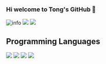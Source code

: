 ### Hi welcome to Tong's GitHub 👋


<!--
**tongzhao96/tongzhao96** is a ✨ _special_ ✨ repository because its `README.md` (this file) appears on your GitHub profile.

Here are some ideas to get you started:

- 🔭 I’m currently working on ...
- 🌱 I’m currently learning ...
- 👯 I’m looking to collaborate on ...
- 🤔 I’m looking for help with ...
- 💬 Ask me about ...
- 📫 How to reach me: ...
- 😄 Pronouns: ...
- ⚡ Fun fact: ...
-->
![info](https://github-readme-stats.vercel.app/api?username=CasterWx&show_icons=true&count_private=true&hide=prs&theme=default_repocard)
![](https://visitor-badge.glitch.me/badge?page_id=CasterWx.readme)
![](http://antzuhl.cn:4000/get/@tz424.readme)


## Programming Languages
[![](https://img.shields.io/badge/-Python-3776AB?style=flat-square&logo=python&logoColor=ffffff)](https://reactjs.org/)
[![](https://img.shields.io/badge/-R-27DC3?style=flat-square&logo=python&logoColor=ffffff)](https://reactjs.org/)
[![](https://img.shields.io/badge/-Java-007396?style=flat-square&logo=java&logoColor=ffffff)](https://reactjs.org/)
[![](https://img.shields.io/badge/-Javascript-F7DF1E?style=flat-square&logo=r&logoColor=ffffff)](https://reactjs.org/)

